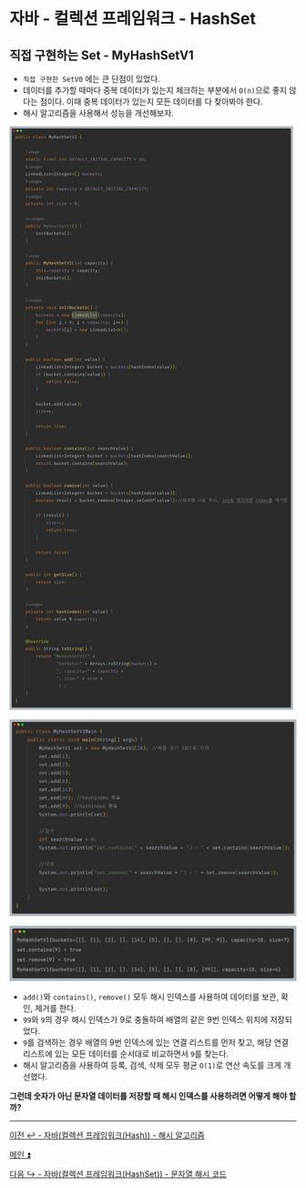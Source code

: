 # 자바 - 컬렉션 프레임워크 - HashSet

## 직접 구현하는 Set - MyHashSetV1

- `직접 구현한 SetV0` 에는 큰 단점이 있었다.
- 데이터를 추가할 때마다 중복 데이터가 있는지 체크하는 부분에서 `O(n)`으로 좋지 않다는 점이다. 이때 중복 데이터가 있는지 모든 데이터를 다 찾아봐야 한다.
- 해시 알고리즘을 사용해서 성능을 개선해보자.

![img.png](image/img.png)

![img_1.png](image/img_1.png)

![img_2.png](image/img_2.png)

- `add()`와 `contains()`, `remove()` 모두 해시 인덱스를 사용하여 데이터를 보관, 확인, 제거를 한다.
- `99`와 `9`의 경우 해시 인덱스가 9로 충돌하여 배열의 같은 9번 인덱스 위치에 저장되었다.
- `9`를 검색하는 경우 배열의 9번 인덱스에 있는 연결 리스트를 먼저 찾고, 해당 연결 리스트에 있는 모든 데이터를 순서대로 비교하면서 `9`를 찾는다.
- 해시 알고리즘을 사용하여 등록, 검색, 삭제 모두 평균 `O(1)`로 연산 속도를 크게 개선했다.

**그런데 숫자가 아닌 문자열 데이터를 저장할 때 해시 인덱스를 사용하려면 어떻게 해야 할까?**

---

[이전 ↩️ - 자바(컬렉션 프레임워크(Hash)) - 해시 알고리즘](https://github.com/genesis12345678/TIL/blob/main/Java/mid_2/jcf/hash/HashAlgo.md)

[메인 ⏫](https://github.com/genesis12345678/TIL/blob/main/Java/mid_2/Main.md)

[다음 ↪️ - 자바(컬렉션 프레임워크(HashSet)) - 문자열 해시 코드]()